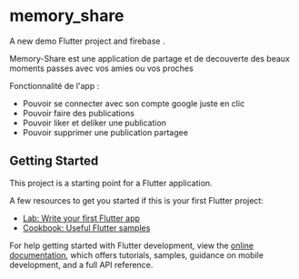 # memory_share

A new demo Flutter project and firebase .

Memory-Share est une application de partage et de decouverte des beaux moments passes avec vos amies ou vos proches

Fonctionnalité de l'app :
- Pouvoir se  connecter avec son compte google juste en clic
- Pouvoir faire des publications
- Pouvoir liker et deliker une publication
- Pouvoir supprimer une publication partagee


## Getting Started

This project is a starting point for a Flutter application.

A few resources to get you started if this is your first Flutter project:

- [Lab: Write your first Flutter app](https://docs.flutter.dev/get-started/codelab)
- [Cookbook: Useful Flutter samples](https://docs.flutter.dev/cookbook)

For help getting started with Flutter development, view the
[online documentation](https://docs.flutter.dev/), which offers tutorials,
samples, guidance on mobile development, and a full API reference.

